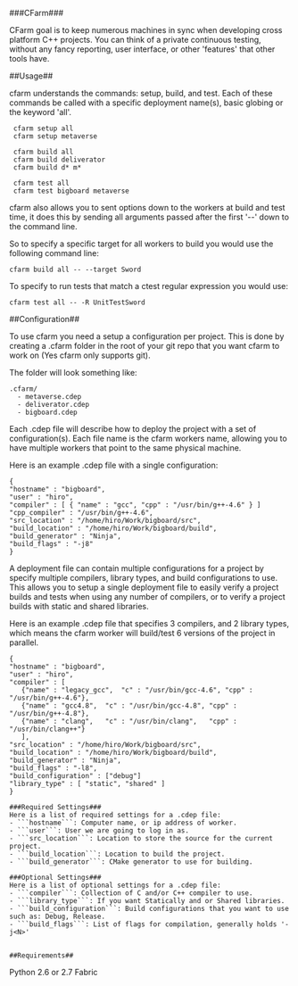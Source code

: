 ###CFarm###

CFarm goal is to keep numerous machines in sync when developing cross platform
C++ projects. You can think of a private continuous testing, without any fancy
reporting, user interface, or other 'features' that other tools have.


##Usage##

cfarm understands the commands: setup, build, and test. Each of these
commands be called with a specific deployment name(s), basic globing or the
keyword 'all'.

```
 cfarm setup all
 cfarm setup metaverse

 cfarm build all
 cfarm build deliverator
 cfarm build d* m*

 cfarm test all
 cfarm test bigboard metaverse
```

cfarm also allows you to sent options down to the workers at build
and test time, it does this by sending all arguments passed after the
first '--' down to the command line.

So to specify a specific target for all workers to build you would use the
following command line:

```
cfarm build all -- --target Sword
```

To specify to run tests that match a ctest regular expression you would
use:

```
cfarm test all -- -R UnitTestSword
```

##Configuration##

To use cfarm you need a setup a configuration per project. This is
done by creating a .cfarm folder in the root of your git repo that
you want cfarm to work on (Yes cfarm only supports git).

The folder will look something like:
```
.cfarm/
  - metaverse.cdep
  - deliverator.cdep
  - bigboard.cdep
```

Each .cdep file will describe how to deploy the project with a set of
configuration(s). Each file name is the cfarm workers name, allowing
you to have multiple workers that point to the same physical machine.

Here is an example .cdep file with a single configuration:
```
{
"hostname" : "bigboard",
"user" : "hiro",
"compiler" : [ { "name" : "gcc", "cpp" : "/usr/bin/g++-4.6" } ]
"cpp_compiler" : "/usr/bin/g++-4.6",
"src_location" : "/home/hiro/Work/bigboard/src",
"build_location" : "/home/hiro/Work/bigboard/build",
"build_generator" : "Ninja",
"build_flags" : "-j8"
}
```

A deployment file can contain multiple configurations for a project by specify
multiple compilers, library types, and build configurations to use. This allows
you to setup a single deployment file to easily verify a project builds and tests
when using any number of compilers, or to verify a project builds with static
and shared libraries.

Here is an example .cdep file that specifies 3 compilers, and 2 library types,
which means the cfarm worker will build/test 6 versions of the project in parallel.
```
{
"hostname" : "bigboard",
"user" : "hiro",
"compiler" : [
   {"name" : "legacy_gcc",  "c" : "/usr/bin/gcc-4.6", "cpp" : "/usr/bin/g++-4.6"},
   {"name" : "gcc4.8",  "c" : "/usr/bin/gcc-4.8", "cpp" : "/usr/bin/g++-4.8"},
   {"name" : "clang",   "c" : "/usr/bin/clang",   "cpp" : "/usr/bin/clang++"}
   ],
"src_location" : "/home/hiro/Work/bigboard/src",
"build_location" : "/home/hiro/Work/bigboard/build",
"build_generator" : "Ninja",
"build_flags" : "-l8",
"build_configuration" : ["debug"]
"library_type" : [ "static", "shared" ]
}

###Required Settings###
Here is a list of required settings for a .cdep file:
- ```hostname```: Computer name, or ip address of worker.
- ```user```: User we are going to log in as.
- ```src_location```: Location to store the source for the current project.
- ```build_location```: Location to build the project.
- ```build_generator```: CMake generator to use for building.

###Optional Settings###
Here is a list of optional settings for a .cdep file:
- ```compiler```: Collection of C and/or C++ compiler to use.
- ```library_type```: If you want Statically and or Shared libraries.
- ```build_configuration```: Build configurations that you want to use such as: Debug, Release.
- ```build_flags```: List of flags for compilation, generally holds '-j<N>'


##Requirements##

```
Python 2.6 or 2.7
Fabric
```



